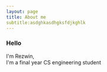 ```yaml
---
layout: page
title: About me
subtitle:asdghkasdhgksfdjkghlk
---
```


### Hello
I'm Rezwin, 
<br/>
I'm a final year CS engineering student 

